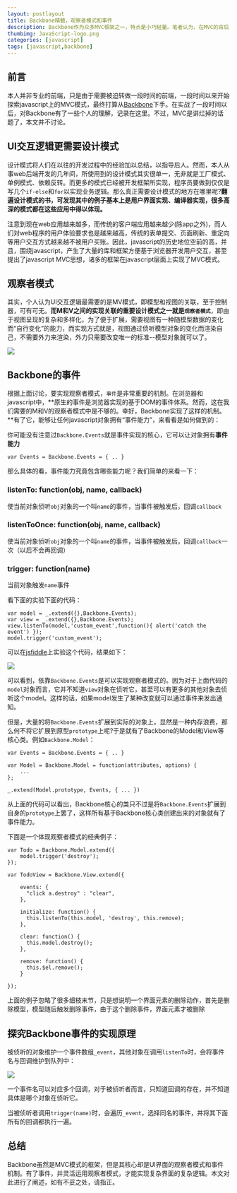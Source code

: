 ```yaml
---
layout: postlayout
title: Backbone精髓，观察者模式和事件
description: Backbone作为众多MVC框架之一，特点是小巧轻量。笔者认为，在MVC的背后，100多行的核心事件机制代码起到了至关重要的作用，也是用户理解并应用Backbone的关键。
thumbimg: JavaScript-logo.png
categories: [javascript]
tags: [javascript,backbone]
---
```


## 前言 ##
本人并非专业的前端，只是由于需要被迫转做一段时间的前端，一段时间以来开始探索javascript上的MVC模式，最终打算从[Backbone](http://backbonejs.org)下手。在实战了一段时间以后，对Backbone有了一些个人的理解，记录在这里。不过，MVC是讲烂掉的话题了，本文并不讨论。

## UI交互逻辑更需要设计模式 ##
设计模式将人们在以往的开发过程中的经验加以总结，以指导后人。然而，本人从事web后端开发的几年间，所使用到的设计模式其实很单一，无非就是工厂模式、单例模式、依赖反转。而更多的模式已经被开发框架所实现，程序员要做到仅仅是写几个`if-else`和`for`以实现业务逻辑。那么真正需要设计模式的地方在哪里呢?**翻遍设计模式的书，可发现其中的例子基本上是用户界面实现、编译器实现，很多高深的模式都在这些应用中得以体现。**

注意到现在web应用越来越多，而传统的客户端应用越来越少(除app之外)，而人们对web程序的用户体验要求也是越来越高，传统的表单提交、页面刷新、重定向等用户交互方式越来越不被用户买账。因此，javascript的历史地位空前的高，并且，围绕javascript，产生了大量的库和框架方便基于浏览器开发用户交互，甚至提出了javascript MVC思想，诸多的框架在javascript层面上实现了MVC模式。

## 观察者模式 ##
其实，个人认为UI交互逻辑最需要的是MV模式，即模型和视图的关联，至于控制器，可有可无。**而M和V之间的实现关联的重要设计模式之一就是`观察者模式`**，即由于视图呈现的复杂和多样化，为了便于扩展，需要视图有一种随模型数据的变化而“自行变化”的能力，而实现方式就是，视图通过侦听模型对象的变化而渲染自己，不需要外力来渲染，外力只需要改变唯一的标准--模型对象就可以了。

![](http://pchou.qiniudn.com/backbone-event-observation.png)

## Backbone的事件 ##
根据上面讨论，要实现观察者模式，`事件`是非常重要的机制。在浏览器和javascript中，**原生的事件是浏览器实现的基于DOM的事件体系。然而，这在我们需要的M和V的观察者模式中是不够的。幸好，Backbone实现了这样的机制。**有了它，能够让任何javascript对象拥有“事件能力”，来看看是如何做到的：

你可能没有注意过`Backbone.Events`就是事件实现的核心，它可以让对象拥有**事件能力**

	var Events = Backbone.Events = { .. }

那么具体的看，事件能力究竟包含哪些能力呢？我们简单的来看一下：

### listenTo: function(obj, name, callback) ###
使当前对象侦听`obj`对象的一个叫`name`的事件，当事件被触发后，回调`callback`

### listenToOnce: function(obj, name, callback) ###
使当前对象侦听`obj`对象的一个叫`name`的事件，当事件被触发后，回调`callback`一次（以后不会再回调）

### trigger: function(name) ###
当前对象触发`name`事件

看下面的实验下面的代码：

	var model = _.extend({},Backbone.Events);
	var view = _.extend({},Backbone.Events);
	view.listenTo(model,'custom_event',function(){ alert('catch the event') });
	model.trigger('custom_event');

可以在[jsfiddle](http://jsfiddle.net/)上实验这个代码，结果如下：

![](http://pchou.qiniudn.com/backbone-event-01.jpg)

可以看到，依靠`Backbone.Events`是可以实现观察者模式的。因为对于上面代码的`model`对象而言，它并不知道`view`对象在侦听它，甚至可以有更多的其他对象去侦听这个model。这样的话，如果model发生了某种改变就可以通过事件来发出通知。

但是，大量的将`Backbone.Events`扩展到实际的对象上，显然是一种内存浪费，那么何不将它扩展到原型`prototype`上呢?于是就有了Backbone的Model和View等核心类。例如`Backbone.Model`：

	var Events = Backbone.Events = { .. }

	var Model = Backbone.Model = function(attributes, options) {
    	...
  	};

	_.extend(Model.prototype, Events, { ... })


从上面的代码可以看出，Backbone核心的类只不过是将`Backbone.Events`扩展到自身的`prototype`上罢了，这样所有基于Backbone核心类创建出来的对象就有了事件能力。

下面是一个体现观察者模式的经典例子：

	var Todo = Backbone.Model.extend({
		model.trigger('destroy');
	});

	var TodoView = Backbone.View.extend({

	    events: {
	      "click a.destroy" : "clear",
	    },
	
	    initialize: function() {
	      this.listenTo(this.model, 'destroy', this.remove);
	    },
	
	    clear: function() {
	      this.model.destroy();
	    },
	
		remove: function() {
	      this.$el.remove();
	    }

	});

上面的例子忽略了很多细枝末节，只是想说明一个界面元素的删除动作，首先是删除模型，模型随后触发删除事件，由于这个删除事件，界面元素才被删除


## 探究Backbone事件的实现原理 ##
被侦听的对象维护一个事件数组`_event`，其他对象在调用`listenTo`时，会将事件名与回调维护到队列中：

![](http://pchou.qiniudn.com/backbone-event-01.png)

一个事件名可以对应多个回调，对于被侦听者而言，只知道回调的存在，并不知道具体是哪个对象在侦听它。

当被侦听者调用`trigger(name)`时，会遍历`_event`，选择同名的事件，并将其下面所有的回调都执行一遍。


## 总结 ##
Backbone虽然是MVC模式的框架，但是其核心却是UI界面的观察者模式和事件机制。有了事件，并灵活运用观察者模式，才能实现复杂界面的复杂逻辑。本文对此进行了阐述，如有不妥之处，请指正。